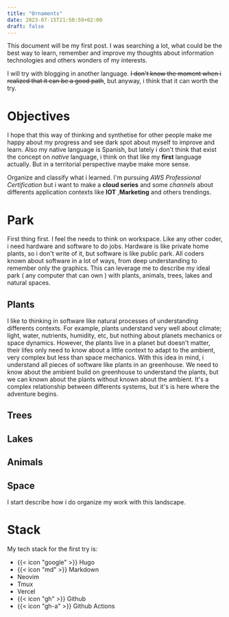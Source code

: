```yaml
---
title: "Ornaments"
date: 2023-07-15T21:50:59+02:00
draft: false
---
```

This document will be my first post. I was searching a lot, what could be the best way to learn, remember and improve my thoughts about information technologies and others wonders of my interests. 

I will try with blogging in another language. ~~I don't know the moment when i realized that it can be a good path~~, but anyway, i think that it can worth the try.

# Objectives
I hope that this way of thinking and synthetise for other people make me happy about my progress and see dark spot about myself to improve and learn. Also my native language is Spanish, but lately i don't think that exist the concept on *native* language, i think on that like my **first** language actually. But in a territorial perspective maybe make more sense.

Organize and classify what i learned. I'm pursuing *AWS Professional Certification* but i want to make a **cloud series** and some *channels* about differents application contexts like **IOT** ,**Marketing** and others trendings. 

# Park
First thing first. I feel the needs to think on workspace. Like any other coder, i need hardware and software to do jobs. Hardware is like private home plants, so i don't write of it, but software is like public park. All coders known about software in a lot of ways, from deep understanding to remember only the graphics. This can leverage me to describe my ideal park ( any computer that can own ) with plants, animals, trees, lakes and natural spaces. 

## Plants

I like to thinking in software like natural processes of understanding differents contexts. For example, plants understand very well about climate; light, water, nutrients, humidity, etc, but nothing about planets mechanics or space dynamics. However, the plants live in a planet but doesn't matter, their lifes only need to know about a little context to adapt to the ambient, very complex but less than space mechanics. With this idea in mind, i understand all pieces of software like plants in an greenhouse. We need to know about the ambient build on greenhouse to understand the plants, but we can known about the plants without known about the ambient. It's a complex relationship between differents systems, but it's is here where the adventure begins. 

## Trees

## Lakes

## Animals

## Space

I start describe how i do organize my work with this landscape. 

# Stack
My tech stack for the first try is:
- {{< icon "google" >}} Hugo 
- {{< icon "md" >}} Markdown
- Neovim
- Tmux
- Vercel
- {{< icon "gh" >}} Github
- {{< icon "gh-a" >}} Github Actions

